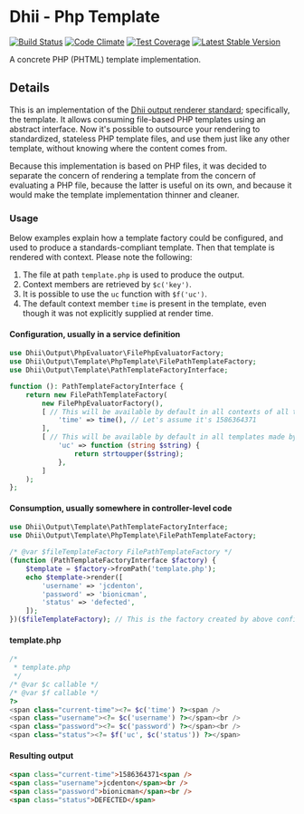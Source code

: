 # Dhii - Php Template

[![Build Status](https://travis-ci.org/dhii/php-template.svg?branch=develop)](https://travis-ci.org/dhii/php-template)
[![Code Climate](https://codeclimate.com/github/Dhii/php-template/badges/gpa.svg)](https://codeclimate.com/github/Dhii/php-template)
[![Test Coverage](https://codeclimate.com/github/Dhii/php-template/badges/coverage.svg)](https://codeclimate.com/github/Dhii/php-template/coverage)
[![Latest Stable Version](https://poser.pugx.org/dhii/php-template/version)](https://packagist.org/packages/dhii/php-template)

A concrete PHP (PHTML) template implementation.

## Details
This is an implementation of the [Dhii output renderer standard][dhii/output-renderer-interface];
specifically, the template. It allows consuming file-based PHP templates using an abstract interface.
Now it's possible to outsource your rendering to standardized, stateless PHP template files,
and use them just like any other template, without knowing where the content comes from.

Because this implementation is based on PHP files, it was decided to separate the concern
of rendering a template from the concern of evaluating a PHP file, because the latter
is useful on its own, and because it would make the template implementation thinner
and cleaner.

### Usage
Below examples explain how a template factory could be configured, and used to produce a
standards-compliant template. Then that template is rendered with context. Please note the following:

1. The file at path `template.php` is used to produce the output.
2. Context members are retrieved by `$c('key')`. 
3. It is possible to use the `uc` function with `$f('uc')`.
4. The default context member `time` is present in the template, even though it was not explicitly supplied
at render time.

#### Configuration, usually in a service definition
```php
use Dhii\Output\PhpEvaluator\FilePhpEvaluatorFactory;
use Dhii\Output\Template\PhpTemplate\FilePathTemplateFactory;
use Dhii\Output\Template\PathTemplateFactoryInterface;

function (): PathTemplateFactoryInterface {
    return new FilePathTemplateFactory(
        new FilePhpEvaluatorFactory(),
        [ // This will be available by default in all contexts of all templates made by this factory
            'time' => time(), // Let's assume it's 1586364371
        ],
        [ // This will be available by default in all templates made by this factory
            'uc' => function (string $string) {
                return strtoupper($string);
            },
        ]
    );
};
```

#### Consumption, usually somewhere in controller-level code  
```php
use Dhii\Output\Template\PathTemplateFactoryInterface;
use Dhii\Output\Template\PhpTemplate\FilePathTemplateFactory;

/* @var $fileTemplateFactory FilePathTemplateFactory */
(function (PathTemplateFactoryInterface $factory) {
    $template = $factory->fromPath('template.php');
    echo $template->render([
        'username' => 'jcdenton',
        'password' => 'bionicman',
        'status' => 'defected',
    ]);
})($fileTemplateFactory); // This is the factory created by above configuration
```

#### template.php
```php
/*
 * template.php
 */
/* @var $c callable */
/* @var $f callable */
?>
<span class="current-time"><?= $c('time') ?><span />
<span class="username"><?= $c('username') ?></span><br />
<span class="password"><?= $c('password') ?></span><br />
<span class="status"><?= $f('uc', $c('status')) ?></span>
```

#### Resulting output
```html
<span class="current-time">1586364371<span />
<span class="username">jcdenton</span><br />
<span class="password">bionicman</span><br />
<span class="status">DEFECTED</span>
```


[Dhii]: https://github.com/Dhii/dhii
[dhii/output-renderer-interface]: https://travis-ci.org/Dhii/output-renderer-interface
